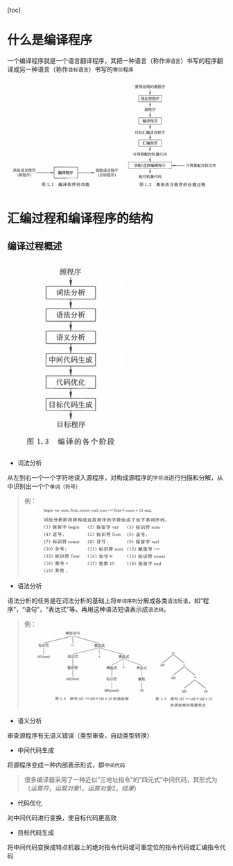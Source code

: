 [toc]
# 什么是编译程序
一个编译程序就是一个语言翻译程序，其把一种语言（称作`源语言`）书写的程序翻译成另一种语言（称作`目标语言`）书写的`等价程序`

![](assets/whatIsCompilation.png)

# 汇编过程和编译程序的结构

## 编译过程概述

![](assets/compilationWay.png)

- 词法分析

从左到右一个一个字符地读入源程序，对构成源程序的`字符流`进行扫描和分解，从中识别出一个个`单词（符号）`  

> 例： ![](assets/cifa.png)

- 语法分析

语法分析的任务是在词法分析的基础上将`单词序列`分解成各类`语法短语`，如“程序”，“语句”，“表达式”等。再用这种语法短语表示成`语法树`。

>  例：![](assets/yufa.png)

- 语义分析

审查源程序有无语义错误（类型审查，自动类型转换）

- 中间代码生成

将源程序变成一种内部表示形式，即`中间代码`

> 很多编译器采用了一种近似“三地址指令”的“四元式”中间代码，其形式为$（运算符，运算对象1，运算对象2，结果）$

- 代码优化

对中间代码进行变换，使目标代码更高效

- 目标代码生成

将中间代码变换成特点机器上的绝对指令代码或可重定位的指令代码或汇编指令代码
